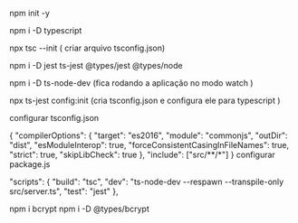 npm init -y

npm i -D typescript

npx tsc --init ( criar arquivo tsconfig.json)

npm i -D jest ts-jest @types/jest @types/node

npm i -D ts-node-dev (fica rodando a aplicação no modo watch )

npx ts-jest config:init (cria tsconfig.json e configura ele para typescript )

configurar tsconfig.json

{
  "compilerOptions": {
    "target": "es2016",
    "module": "commonjs",
    "outDir": "dist",
    "esModuleInterop": true,
    "forceConsistentCasingInFileNames": true,
     "strict": true,
      "skipLibCheck": true
  },
    "include": ["src/**/*"]
}
configurar package.js

  "scripts": {
    "build": "tsc",
    "dev": "ts-node-dev --respawn --transpile-only src/server.ts",
    "test": "jest"
  },

   npm i bcrypt
   npm i -D @types/bcrypt